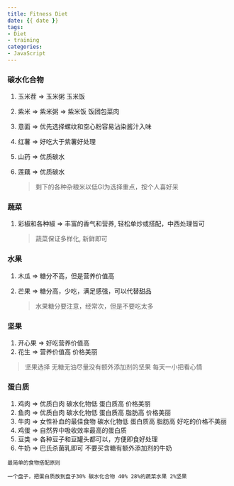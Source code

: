 ```yaml
---
title: Fitness Diet
date: {{ date }}
tags:
- Diet
- training
categories:
- JavaScript
---
```


###   碳水化合物

1. 玉米茬 => 玉米粥 玉米饭 

2. 紫米 => 紫米粥 => 紫米饭 饭团包菜肉

3. 意面 => 优先选择螺纹和空心粉容易沾染酱汁入味

4. 红薯 => 好吃大于紫薯好处理

5. 山药 => 优质碳水

6. 莲藕 => 优质碳水

   >剩下的各种杂粮米以低GI为选择重点，按个人喜好采



### 蔬菜

   1. 彩椒和各种椒 => 丰富的香气和营养, 轻松单炒或搭配，中西处理皆可

      >蔬菜保证多样化, 新鲜即可

### 水果

  1. 木瓜 => 糖分不高，但是营养价值高

2. 芒果 => 糖分高，少吃，满足感强，可以代替甜品

   > 水果糖分要注意，经常次，但是不要吃太多

### 坚果

   1. 开心果 => 好吃营养价值高
   2. 花生 => 营养价值高 价格美丽

   > 坚果选择 无糖无油尽量没有额外添加剂的坚果 每天一小把看心情

### 蛋白质

1. 鸡肉 => 优质白肉 碳水化物低 蛋白质高 价格美丽
2. 鱼肉 =>  优质白肉 碳水化物低 蛋白质高 脂肪高 价格美丽
3. 牛肉 => 女性补血的最佳食物 碳水化物低 蛋白质高 脂肪高 好吃的价格不美丽
4. 鸡蛋 => 自然界中吸收效率最高的蛋白质
5. 豆类 => 各种豆子和豆罐头都可以，方便即食好处理
6. 牛奶 => 巴氏杀菌乳即可 不要买含糖有额外添加剂的牛奶

```
最简单的食物搭配原则

一个盘子，把蛋白质放到盘子30% 碳水化合物 40% 28%的蔬菜水果 2%坚果 
```

